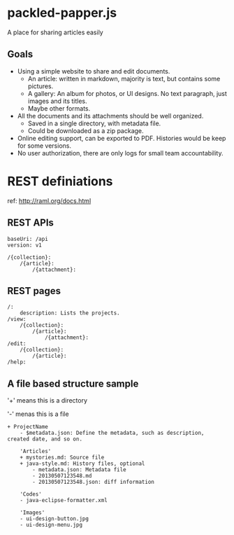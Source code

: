 packled-papper.js
=================

A place for sharing articles easily

## Goals

- Using a simple website to share and edit documents.
    - An article: written in markdown, majority is text, but contains some pictures.
    - A gallery: An album for photos, or UI designs. No text paragraph, just images and its titles.
    - Maybe other formats.
- All the documents and its attachments should be well organized.
    - Saved in a single directory, with metadata file.
    - Could be downloaded as a zip package.
- Online editing support, can be exported to PDF. Histories would be keep for some versions.
- No user authorization, there are only logs for small team accountability.

# REST definiations

ref: http://raml.org/docs.html

## REST APIs

```RAML
baseUri: /api
version: v1

/{collection}:
    /{article}:
        /{attachment}:
```

## REST pages

```
/:
    description: Lists the projects.
/view:
    /{collection}:
        /{article}:
            /{attachment}:
/edit:
    /{collection}:
        /{article}:
/help:
```

## A file based structure sample

'+' means this is a directory

'-' menas this is a file

```
+ ProjectName
    - $metadata.json: Define the metadata, such as description, created date, and so on.

    'Articles'
    + mystories.md: Source file
    + java-style.md: History files, optional
        - metadata.json: Metadata file
        - 20130507123548.md
        - 20130507123548.json: diff information
    
    'Codes'
    - java-eclipse-formatter.xml
    
    'Images'
    - ui-design-button.jpg
    - ui-design-menu.jpg
```